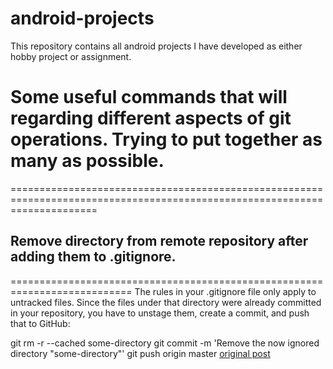 android-projects
================

This repository contains all android projects I have developed as either hobby project or assignment.


# Some useful commands that will regarding different aspects of git operations. Trying to put together as many as possible.
===========================================================================================================================


## Remove directory from remote repository after adding them to .gitignore.
===========================================================================
The rules in your .gitignore file only apply to untracked files. Since the files under that directory were already committed in your repository, you have to unstage them, create a commit, and push that to GitHub:

git rm -r --cached some-directory
git commit -m 'Remove the now ignored directory "some-directory"'
git push origin master
[original post](http://stackoverflow.com/questions/7927230/remove-directory-from-remote-repository-after-adding-them-to-gitignore)



